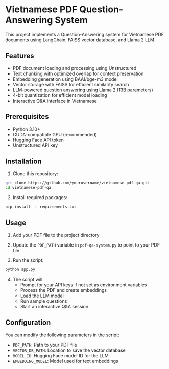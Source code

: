 # Vietnamese PDF Question-Answering System

This project implements a Question-Answering system for Vietnamese PDF documents using LangChain, FAISS vector database, and Llama 2 LLM.

## Features

- PDF document loading and processing using Unstructured
- Text chunking with optimized overlap for context preservation
- Embedding generation using BAAI/bge-m3 model
- Vector storage with FAISS for efficient similarity search
- LLM-powered question answering using Llama 2 (13B parameters)
- 4-bit quantization for efficient model loading
- Interactive Q&A interface in Vietnamese

## Prerequisites

- Python 3.10+
- CUDA-compatible GPU (recommended)
- Hugging Face API token
- Unstructured API key

## Installation

1. Clone this repository:
```bash
git clone https://github.com/yourusername/vietnamese-pdf-qa.git
cd vietnamese-pdf-qa
```

2. Install required packages:
```bash
pip install -r requirements.txt
```

## Usage

1. Add your PDF file to the project directory

2. Update the `PDF_PATH` variable in `pdf-qa-system.py` to point to your PDF file

3. Run the script:
```bash
python app.py
```

4. The script will:
   - Prompt for your API keys if not set as environment variables
   - Process the PDF and create embeddings
   - Load the LLM model
   - Run sample questions
   - Start an interactive Q&A session

## Configuration

You can modify the following parameters in the script:
- `PDF_PATH`: Path to your PDF file
- `VECTOR_DB_PATH`: Location to save the vector database
- `MODEL_ID`: Hugging Face model ID for the LLM
- `EMBEDDING_MODEL`: Model used for text embeddings
